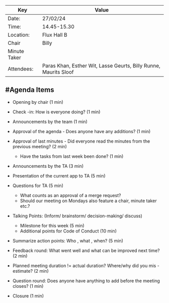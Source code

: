 | Key          | Value |
|--------------|-------|
| Date:        | 27/02/24    |
| Time:        | 14.45-15.30     |
| Location:    | Flux Hall B     |
| Chair        | Billy     |
| Minute Taker |      |
| Attendees:   | Paras Khan, Esther Wit, Lasse Geurts, Billy Runne, Maurits Sloof     |

#Agenda Items
-
- Opening by chair (1 min)
- Check -in: How is everyone doing? (1 min)
- Announcements by the team (1 min)
- Approval of the agenda - Does anyone have any additions? (1 min)
- Approval of last minutes - Did everyone read the minutes from the previous meeting? (2 min)
    - Have the tasks from last week been done? (1 min)

- Announcements by the TA (3 min)
- Presentation of the current app to TA (5 min)
- Questions for TA (5 min)
    - What counts as an approval of a merge request?
    - Should our meeting on Mondays also feature a chair, minute taker etc.?

- Talking Points: (Inform/ brainstorm/ decision-making/ discuss)
    - Milestone for this week (5 min)
    - Additional points for Code of Conduct (10 min)

- Summarize action points: Who , what , when? (5 min)
- Feedback round: What went well and what can be improved next time? (2 min)
- Planned meeting duration != actual duration? Where/why did you mis -estimate? (2 min)
- Question round: Does anyone have anything to add before the meeting closes? (1 min)
- Closure (1 min)
